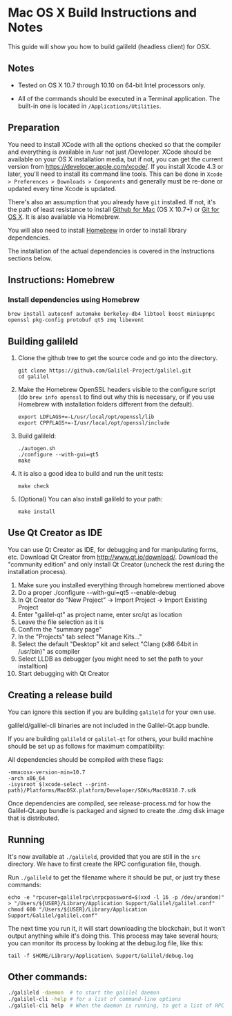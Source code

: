 # Mac OS X Build Instructions and Notes

This guide will show you how to build galileld (headless client) for OSX.

## Notes

* Tested on OS X 10.7 through 10.10 on 64-bit Intel processors only.

* All of the commands should be executed in a Terminal application. The
  built-in one is located in `/Applications/Utilities`.

## Preparation

You need to install XCode with all the options checked so that the compiler and
everything is available in /usr not just /Developer. XCode should be available
on your OS X installation media, but if not, you can get the current version
from https://developer.apple.com/xcode/. If you install Xcode 4.3 or later,
you'll need to install its command line tools. This can be done in `Xcode >
Preferences > Downloads > Components` and generally must be re-done or updated
every time Xcode is updated.

There's also an assumption that you already have `git` installed. If not, it's
the path of least resistance to install [Github for Mac](https://mac.github.com/)
(OS X 10.7+) or [Git for OS X](https://code.google.com/p/git-osx-installer/).
It is also available via Homebrew.

You will also need to install [Homebrew](http://brew.sh) in order to install
library dependencies.

The installation of the actual dependencies is covered in the Instructions
sections below.

## Instructions: Homebrew

### Install dependencies using Homebrew

```
brew install autoconf automake berkeley-db4 libtool boost miniupnpc openssl pkg-config protobuf qt5 zmq libevent
```

## Building galileld

1. Clone the github tree to get the source code and go into the directory.

   ```
   git clone https://github.com/Galilel-Project/galilel.git
   cd galilel
   ```

2. Make the Homebrew OpenSSL headers visible to the configure script (do
   `brew info openssl` to find out why this is necessary, or if you use
   Homebrew with installation folders different from the default).

   ```
   export LDFLAGS+=-L/usr/local/opt/openssl/lib
   export CPPFLAGS+=-I/usr/local/opt/openssl/include
   ```

3. Build galileld:

   ```
   ./autogen.sh
   ./configure --with-gui=qt5
   make
   ```

4. It is also a good idea to build and run the unit tests:

   ```
   make check
   ```

5. (Optional) You can also install galileld to your path:

   ```
   make install
   ```

## Use Qt Creator as IDE

You can use Qt Creator as IDE, for debugging and for manipulating forms, etc.
Download Qt Creator from http://www.qt.io/download/. Download the "community
edition" and only install Qt Creator (uncheck the rest during the installation
process).

1. Make sure you installed everything through homebrew mentioned above
2. Do a proper ./configure --with-gui=qt5 --enable-debug
3. In Qt Creator do "New Project" -> Import Project -> Import Existing Project
4. Enter "galilel-qt" as project name, enter src/qt as location
5. Leave the file selection as it is
6. Confirm the "summary page"
7. In the "Projects" tab select "Manage Kits..."
8. Select the default "Desktop" kit and select "Clang (x86 64bit in /usr/bin)" as compiler
9. Select LLDB as debugger (you might need to set the path to your installtion)
10. Start debugging with Qt Creator

## Creating a release build

You can ignore this section if you are building `galileld` for your own use.

galileld/galilel-cli binaries are not included in the Galilel-Qt.app bundle.

If you are building `galileld` or `galilel-qt` for others, your build machine
should be set up as follows for maximum compatibility:

All dependencies should be compiled with these flags:

```
-mmacosx-version-min=10.7
-arch x86_64
-isysroot $(xcode-select --print-path)/Platforms/MacOSX.platform/Developer/SDKs/MacOSX10.7.sdk
```

Once dependencies are compiled, see release-process.md for how the
Galilel-Qt.app bundle is packaged and signed to create the .dmg disk image that
is distributed.

## Running

It's now available at `./galileld`, provided that you are still in the `src`
directory. We have to first create the RPC configuration file, though.

Run `./galileld` to get the filename where it should be put, or just try these
commands:

```
echo -e "rpcuser=galilelrpc\nrpcpassword=$(xxd -l 16 -p /dev/urandom)" > "/Users/${USER}/Library/Application Support/Galilel/galilel.conf"
chmod 600 "/Users/${USER}/Library/Application Support/Galilel/galilel.conf"
```

The next time you run it, it will start downloading the blockchain, but it
won't output anything while it's doing this. This process may take several
hours; you can monitor its process by looking at the debug.log file, like this:

```
tail -f $HOME/Library/Application\ Support/Galilel/debug.log
```

## Other commands:

```bash
./galileld -daemon  # to start the galilel daemon
./galilel-cli -help # for a list of command-line options
./galilel-cli help  # When the daemon is running, to get a list of RPC commands
```
